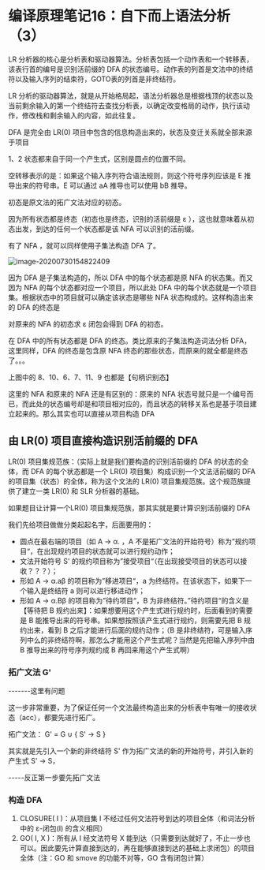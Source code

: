 # 编译原理笔记16：自下而上语法分析（3）

LR 分析器的核心是分析表和驱动器算法。分析表包括一个动作表和一个转移表，该表行首的编号是识别活前缀的 DFA 的状态编号。动作表的列首是文法中的终结符以及输入序列的结束符，GOTO表的列首是非终结符。

LR 分析的驱动器算法，就是从开始格局起，语法分析器总是根据栈顶的状态以及当前剩余输入的第一个终结符去查找分析表，以确定改变格局的动作，执行该动作，修改栈和剩余输入的内容，如此往复。



DFA 是完全由 LR(0) 项目中包含的信息构造出来的，状态及变迁关系就全部来源于项目

1、2 状态都来自于同一个产生式，区别是圆点的位置不同。

空转移表示的是：如果这个输入序列符合语法规则，则这个符号序列应该是 E 推导出来的符号串。E 可以通过 aA 推导也可以使用 bB 推导。

初态是原文法的拓广文法对应的初态。

因为所有状态都是终态（初态也是终态，识别的活前缀是 ε ），这也就意味着从初态出发，到达的任何一个状态都是该 NFA 可以识别的活前缀。

有了 NFA ，就可以同样使用子集法构造 DFA 了。

![image-20200730154822409](C:\Users\marsc\AppData\Roaming\Typora\typora-user-images\image-20200730154822409.png)

因为 DFA 是子集法构造的，所以 DFA 中的每个状态都是原 NFA 的状态集。而又因为 NFA 的每个状态都对应一个项目，所以此处 DFA 中的每个状态就是一个项目集。根据状态中的项目就可以确定该状态是哪些 NFA 状态构成的。这样构造出来的 DFA 的终态是

对原来的 NFA 的初态求 ε 闭包会得到 DFA 的初态。

在 DFA 中的所有状态都是 DFA 的终态。类比原来的子集法构造词法分析 DFA，这里同样，DFA 的终态是包含原 NFA 终态的那些状态，而原来的就全都是终态了。。。

上图中的 8、10、6、7、11、9 也都是【句柄识别态】

这里的 NFA 和原来的 NFA 还是有区别的：原来的 NFA 状态号就只是一个编号而已，而此处的状态编号却是和项目相对应的，而且状态的转移关系也是基于项目建立起来的。那么其实也可以直接从项目构造 DFA



## 由 LR(0) 项目直接构造识别活前缀的 DFA

LR(0) 项目集规范族：（实际上就是我们要构造的识别活前缀的 DFA 的状态的全体，而 DFA 的每个状态都是一个 LR(0) 项目集）构成识别一个文法活前缀的 DFA 的项目集（状态）的全体，称为这个文法的 LR(0) 项目集规范族。这个规范族提供了建立一类 LR(0) 和 SLR 分析器的基础。

如果题目让计算一个LR(0) 项目集规范族，那其实就是要计算识别活前缀的 DFA

我们先给项目做做分类起起名字，后面要用的：

- 圆点在最右端的项目（如 A → α. ，A 不是拓广文法的开始符号）称为”规约项目“，在出现规约项目的状态就可以进行规约动作；
- 文法开始符号 S' 的规约项目称为”接受项目“（在出现接受项目的状态可以接收？？？）；
- 形如 A → α.aβ 的项目称为”移进项目“，a 为终结符。在该状态下，如果下一个输入是终结符 a 则可以进行移进动作；
- 形如 A → α.Bβ 的项目称为”待约项目“，B 为非终结符。”待约项目“的含义是【等待把 B 规约出来】：如果想要用这个产生式进行规约时，后面看到的需要是 B 能推导出来的符号串。如果想按照该产生式进行规约，则需要先把 B 规约出来，看到 B 之后才能进行后面的规约动作；（B 是非终结符，可是输入序列中么的非终结符啊，那怎么才能用这个产生式呢？当然是先把输入序列中由 B 推导出来的符号序列规约成 B 再回来用这个产生式啊）



### 拓广文法 G'

-------这里有问题

这一步非常重要，为了保证任何一个文法最终构造出来的分析表中有唯一的接收状态（acc），都要先进行拓广。

拓广文法： G' = G ∪ { S' → S }

其实就是先引入一个新的非终结符 S' 作为拓广文法的新的开始符号，并引入新的产生式 S' → S，

-----反正第一步要先拓广文法



### 构造 DFA

1. CLOSURE( I )：从项目集 I 不经过任何文法符号到达的项目全体（和词法分析中的 ε-闭包(I) 的含义相同）
2. GO( I, X )：所有从 I 经文法符号 X 能到达（只需要到达就好了，不止一步也可以。因此要先计算直接到达的，再在能够直接到达的基础上求闭包）的项目全体（注：GO 和 smove 的功能不对等，GO 含有闭包计算）